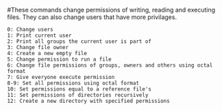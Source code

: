 #These commands change permissions of writing, reading and executing files. They can also change users that have more privilages.

	0: Change users
	1: Print current user
	2: Print all groups the current user is part of
	3: Change file owner
	4: Create a new empty file
	5: Change permission to run a file
	6: Change file permissions of groups, owners and others using octal format
	7: Give everyone execute permission
	8-9: Set all permissions using octal format
	10: Set permissions equal to a reference file's
	11: Set permissions of directories recursively
	12: Create a new directory with specified permissions
